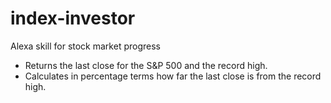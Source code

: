 # index-investor
Alexa skill for stock market progress  

- Returns the last close for the S&P 500 and the record high.
- Calculates in percentage terms how far the last close is from the record high.  
